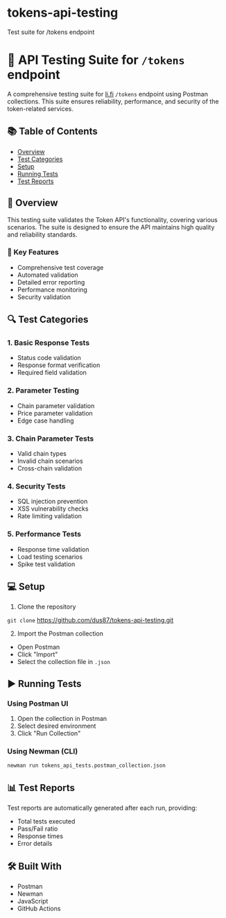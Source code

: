 # tokens-api-testing

Test suite for /tokens endpoint
# 🚀 API Testing Suite for `/tokens` endpoint

A comprehensive testing suite for [li.fi](https://apidocs.li.fi/reference/get_v1-tokens)  `/tokens` endpoint using Postman collections.
This suite ensures reliability, performance, and security of the token-related services.

## 📚 Table of Contents
- [Overview](#overview)
- [Test Categories](#test-categories)
- [Setup](#setup)
- [Running Tests](#running-tests)
- [Test Reports](#test-reports)

## 🎯 Overview

This testing suite validates the Token API's functionality, covering various scenarios.
The suite is designed to ensure the API maintains high quality and reliability standards.

### 🌟 Key Features
- Comprehensive test coverage
- Automated validation
- Detailed error reporting
- Performance monitoring
- Security validation

## 🔍 Test Categories

### 1. Basic Response Tests
- Status code validation
- Response format verification
- Required field validation

### 2. Parameter Testing
- Chain parameter validation
- Price parameter validation
- Edge case handling

### 3. Chain Parameter Tests
- Valid chain types
- Invalid chain scenarios
- Cross-chain validation

### 4. Security Tests
- SQL injection prevention
- XSS vulnerability checks
- Rate limiting validation

### 5. Performance Tests
- Response time validation
- Load testing scenarios
- Spike test validation

## 💻 Setup

1. Clone the repository

`git clone` https://github.com/dus87/tokens-api-testing.git

2. Import the Postman collection
- Open Postman
- Click "Import"
- Select the collection file in `.json`

## ▶️ Running Tests

### Using Postman UI
1. Open the collection in Postman
2. Select desired environment
3. Click "Run Collection"

### Using Newman (CLI)

`newman run tokens_api_tests.postman_collection.json`

## 📊 Test Reports

Test reports are automatically generated after each run, providing:
- Total tests executed
- Pass/Fail ratio
- Response times
- Error details


## 🛠️ Built With
- Postman
- Newman
- JavaScript
- GitHub Actions
